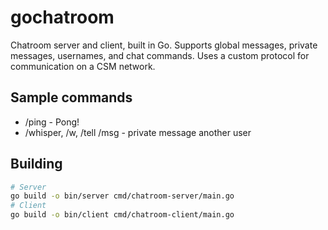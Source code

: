 # gochatroom
Chatroom server and client, built in Go. Supports global messages, private messages, usernames, and chat commands. Uses a custom protocol for communication on a CSM network.

## Sample commands
- /ping - Pong!
- /whisper, /w, /tell /msg - private message another user

## Building
```Bash
# Server
go build -o bin/server cmd/chatroom-server/main.go
# Client
go build -o bin/client cmd/chatroom-client/main.go
```
